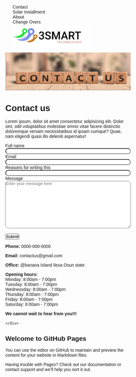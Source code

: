

<html lang="en">
<head>
    <meta charset="UTF-8">
    <meta http-equiv="X-UA-Compatible" content="IE=edge">
    <meta name="viewport" content="width=device-width, initial-scale=1.0">
    <title>3SMART TECHNOLOGIES</title>
    <link rel="stylesheet" href="./style.css">
    <link rel="preconnect" href="https://fonts.gstatic.com">
<link href="https://fonts.googleapis.com/css2?family=Poppins:wght@300&display=swap" rel="stylesheet">
</head>
  <style>
    *{
    list-style: none;
    padding: 0;
    text-decoration: none;
    box-sizing: border-box;
    font-family: "Poppins", sans-serif;
}

a{
    float: right;
    margin-right: 4%;
    color: rgb(107, 82, 82);
    margin-top: 2%;

}

.marg{
    margin-right: 150px;
}

.pics{
    width: 100%;
}

.pic2{
    width: inherit;
}
   


.contact{
    width: 47%;
    padding: 5%;
}

.forms{
    width:47%;
    padding: 5%;
}
input, textarea{
    width: 100%;
    height: 6%;
    border-radius: 10px;
    outline: none;
}

input{
    margin-bottom: 30px;
    border: 1px solid black;
    border-bottom: 0;
    border-top: 3px solid black;
}

.pic1{
    float: left;
    
}

.but{
    width: 47%;
    height: 10%;
    overflow: auto;
    margin-top: 30px;
   
}

.but2{
    width: 100%;
    height: 100%;
    border-radius: 10px;
    color: rgb(2, 32, 2);
    font-size: 20px;
    background-color: orange;
    
}

.phone{
    margin-left: 150%;
    width: 70%;
    font-size: 20px ;
    color: rgb(107, 82, 82);
    padding: 20px;
    margin-top: -130%;
    border: solid green;
}

b{
    color: black;
}

.row{
    height:150px; 
    
}

::placeholder{
    font-size: 15px;
}

#message{
    height: inherit;
}

a:hover{
    color: red;
}

@media(max-width:650px){
    button{
        font-size: 15px;
    }

   .phone{
        font-size: 13px;
        background-color: black;
        margin-top: 0;
        margin-left: 0;
        width:100%;

   }
    b{
        color:white;
    }
    .contact{
        font-size: 15px;
        width:100%;
        border-bottom: 1px solid black;
        padding: 1%;
    }

  a{
        font-size: 10px;
        margin-right: 2%;
    }

   .pic1{
        width: 15%;
    }

   .marg{
        margin-right: 0;
    }

   .forms{
        width: 100%;
   }
}



  </style>
<body>
    
   <nav>
            <ul>
                <a href="#"> <li class="marg">Contact</li></a>
                <a href="#"> <li>Solar Installment</li></a>
                <a href="#"> <li>About</li> </a>
                <a href="#"> <li>Change Overs</li> </a>
                <img src="./3smart.png" alt="3SMART" class="pic1" >
            </ul>
        </nav>
        

   <div class="pics"><img src="./contact_us.png" alt="contact us" class="pic2"></div>

   <div class="contact">
        <h1 id="con">Contact us</h1>
        <p id="lorem">Lorem ipsum, dolor sit amet consectetur adipisicing elit. Dolor sint, 
            odit voluptatibus molestiae omnis vitae facere distinctio doloremque 
            veniam necessitatibus id ipsam cumque? Quae, nam eligendi quasi illo 
            deleniti aspernatur!
        </p>
    </div>

   <div class="forms">
        <form action="#">
            <label for="fname">Full name</label>
            <br>
             <input type="text" id="fname">

   <br>
            <label for="mail">Email</label>
            <br>
             <input type="email" id="mail">
             <br>
            <label for="reason">Reasons for writing this</label>
            <br>
             <input type="text" id="reason">
             <br>

   <div class="row">
                <label for="message">Message</label>
                <br>
                <textarea  id="message" cols="30" rows="10" placeholder="Enter your message here"></textarea>
                
   </div>

             
   <div class="but">
               
             

   <button class='but2' onclick="copyContact()">Submit</button>
            </div>
        </form>

   <div class="phone">
            <p><b>Phone: </b> 0000-000-0000</p>
            <p><b>Email: </b> contactus@gmail.com</p>
            <p><b>Office: </b> @banana Island Ilesa Osun state</p>
            <p><b>Opening hours: </b> <br>
            Monday: 8:00am - 7:00pm <br>
            Tuesday: 8:00am - 7:00pm <br>
            Wednessday: 8:00am - 7:00pm <br>
            Thursday: 8:00am - 7:00pm <br>
            Friday: 8:00am - 7:00pm <br>
            Saturday: 8:00am - 7:00pm <br>
        </p>
    
   <p><b>We cannot wait to hear from you!!!</b></p>
        </div>
        
   <script>
            function copyContact(){
                var get = document.getElementById("lorem");
                document.getElementById("message").innerHTML = get.innerHTML;
            }

   </script>
    </div>

        
        


       
       
    

    
</body>
</html>

## Welcome to GitHub Pages

You can use the [editor on GitHub](https://github.com/prettygenius220/contactUs/edit/main/README.md) to maintain and preview the content for your website in Markdown files.



Having trouble with Pages? Check out our [documentation](https://docs.github.com/categories/github-pages-basics/) or [contact support](https://support.github.com/contact) and we’ll help you sort it out.
